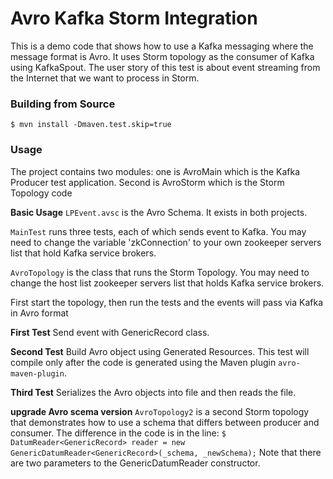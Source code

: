 Avro Kafka Storm Integration
============================

This is a demo code that shows how to use a Kafka messaging where the message format is Avro.
It uses Storm topology as the consumer of Kafka using KafkaSpout.
The user story of this test is about event streaming from the Internet that we want to process in Storm.


### Building from Source

`$ mvn install -Dmaven.test.skip=true`

### Usage
The project contains two modules: one is AvroMain which is the Kafka Producer test application.
Second is AvroStorm which is the Storm Topology code

**Basic Usage**
`LPEvent.avsc` is the Avro Schema. It exists in both projects.

`MainTest` runs three tests, each of which sends event to Kafka.
You may need to change the variable 'zkConnection' to your own zookeeper servers list that hold Kafka service brokers.

`AvroTopology` is the class that runs the Storm Topology.
You may need to change the host list zookeeper servers list that holds Kafka service brokers.

First start the topology, then run the tests and the events will pass via Kafka in Avro format

**First Test**
Send event with GenericRecord class.

**Second Test**
Build Avro object using Generated Resources.
This test will compile only after the code is generated using the Maven plugin `avro-maven-plugin`.

**Third Test**
Serializes the Avro objects into file and then reads the file.

**upgrade Avro scema version**
`AvroTopology2` is a second Storm topology that demonstrates how to use a schema that differs between producer and consumer.
The difference in the code is in the line:
`$ DatumReader<GenericRecord> reader = new GenericDatumReader<GenericRecord>(_schema, _newSchema);`
Note that there are two parameters to the GenericDatumReader constructor.
